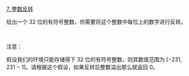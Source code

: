 [7. 整数反转](https://leetcode-cn.com/problems/reverse-integer/solution/zheng-shu-fan-zhuan-ba-zheng-shu-kan-che-wdm7/)

给出一个 32 位的有符号整数，你需要将这个整数中每位上的数字进行反转。

 

注意：

假设我们的环境只能存储得下 32 位的有符号整数，则其数值范围为 [−231,  231 − 1]。请根据这个假设，如果反转后整数溢出那么就返回 0。
 




